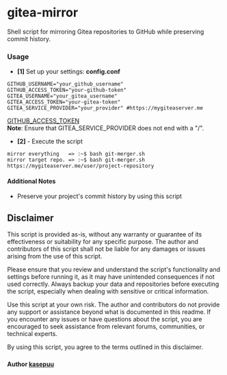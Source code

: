 # gitea-mirror

Shell script for mirroring Gitea repositories to GitHub while preserving commit history.

### Usage 
* **[1]** Set up your settings: **config.conf**

```
GITHUB_USERNAME="your_github_username"
GITHUB_ACCESS_TOKEN="your-github-token"
GITEA_USERNAME="your_gitea_username"
GITEA_ACCESS_TOKEN="your-gitea-token"
GITEA_SERVICE_PROVIDER="your_provider" #https://mygiteaserver.me 
```
[GITHUB_ACCESS_TOKEN](https://github.com/settings/tokens)   
**Note**: Ensure that GITEA_SERVICE_PROVIDER does not end with a "/".

* **[2]** - Execute the script
```
mirror everything   => :~$ bash git-merger.sh 
mirror target repo. => :~$ bash git-merger.sh https://mygiteaserver.me/user/project-repository
```

#### Additional Notes
* Preserve your project's commit history by using this script

## Disclaimer

This script is provided as-is, without any warranty or guarantee of its effectiveness or suitability for any specific purpose. The author and contributors of this script shall not be liable for any damages or issues arising from the use of this script.

Please ensure that you review and understand the script's functionality and settings before running it, as it may have unintended consequences if not used correctly. Always backup your data and repositories before executing the script, especially when dealing with sensitive or critical information.

Use this script at your own risk. The author and contributors do not provide any support or assistance beyond what is documented in this readme. If you encounter any issues or have questions about the script, you are encouraged to seek assistance from relevant forums, communities, or technical experts.

By using this script, you agree to the terms outlined in this disclaimer.
###

#### Author [kasepuu](https://github.com/kasepuu)